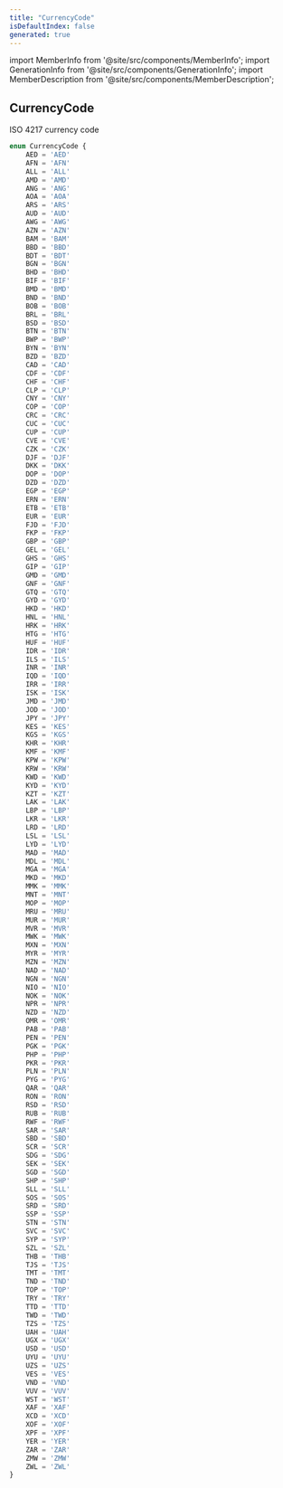 ```yaml
---
title: "CurrencyCode"
isDefaultIndex: false
generated: true
---
```

<!-- This file was generated from the Vendure source. Do not modify. Instead, re-run the "docs:build" script -->
import MemberInfo from '@site/src/components/MemberInfo';
import GenerationInfo from '@site/src/components/GenerationInfo';
import MemberDescription from '@site/src/components/MemberDescription';


## CurrencyCode

<GenerationInfo sourceFile="packages/common/src/generated-types.ts" sourceLine="994" packageName="@vendure/common" />

ISO 4217 currency code

```ts title="Signature"
enum CurrencyCode {
    AED = 'AED'
    AFN = 'AFN'
    ALL = 'ALL'
    AMD = 'AMD'
    ANG = 'ANG'
    AOA = 'AOA'
    ARS = 'ARS'
    AUD = 'AUD'
    AWG = 'AWG'
    AZN = 'AZN'
    BAM = 'BAM'
    BBD = 'BBD'
    BDT = 'BDT'
    BGN = 'BGN'
    BHD = 'BHD'
    BIF = 'BIF'
    BMD = 'BMD'
    BND = 'BND'
    BOB = 'BOB'
    BRL = 'BRL'
    BSD = 'BSD'
    BTN = 'BTN'
    BWP = 'BWP'
    BYN = 'BYN'
    BZD = 'BZD'
    CAD = 'CAD'
    CDF = 'CDF'
    CHF = 'CHF'
    CLP = 'CLP'
    CNY = 'CNY'
    COP = 'COP'
    CRC = 'CRC'
    CUC = 'CUC'
    CUP = 'CUP'
    CVE = 'CVE'
    CZK = 'CZK'
    DJF = 'DJF'
    DKK = 'DKK'
    DOP = 'DOP'
    DZD = 'DZD'
    EGP = 'EGP'
    ERN = 'ERN'
    ETB = 'ETB'
    EUR = 'EUR'
    FJD = 'FJD'
    FKP = 'FKP'
    GBP = 'GBP'
    GEL = 'GEL'
    GHS = 'GHS'
    GIP = 'GIP'
    GMD = 'GMD'
    GNF = 'GNF'
    GTQ = 'GTQ'
    GYD = 'GYD'
    HKD = 'HKD'
    HNL = 'HNL'
    HRK = 'HRK'
    HTG = 'HTG'
    HUF = 'HUF'
    IDR = 'IDR'
    ILS = 'ILS'
    INR = 'INR'
    IQD = 'IQD'
    IRR = 'IRR'
    ISK = 'ISK'
    JMD = 'JMD'
    JOD = 'JOD'
    JPY = 'JPY'
    KES = 'KES'
    KGS = 'KGS'
    KHR = 'KHR'
    KMF = 'KMF'
    KPW = 'KPW'
    KRW = 'KRW'
    KWD = 'KWD'
    KYD = 'KYD'
    KZT = 'KZT'
    LAK = 'LAK'
    LBP = 'LBP'
    LKR = 'LKR'
    LRD = 'LRD'
    LSL = 'LSL'
    LYD = 'LYD'
    MAD = 'MAD'
    MDL = 'MDL'
    MGA = 'MGA'
    MKD = 'MKD'
    MMK = 'MMK'
    MNT = 'MNT'
    MOP = 'MOP'
    MRU = 'MRU'
    MUR = 'MUR'
    MVR = 'MVR'
    MWK = 'MWK'
    MXN = 'MXN'
    MYR = 'MYR'
    MZN = 'MZN'
    NAD = 'NAD'
    NGN = 'NGN'
    NIO = 'NIO'
    NOK = 'NOK'
    NPR = 'NPR'
    NZD = 'NZD'
    OMR = 'OMR'
    PAB = 'PAB'
    PEN = 'PEN'
    PGK = 'PGK'
    PHP = 'PHP'
    PKR = 'PKR'
    PLN = 'PLN'
    PYG = 'PYG'
    QAR = 'QAR'
    RON = 'RON'
    RSD = 'RSD'
    RUB = 'RUB'
    RWF = 'RWF'
    SAR = 'SAR'
    SBD = 'SBD'
    SCR = 'SCR'
    SDG = 'SDG'
    SEK = 'SEK'
    SGD = 'SGD'
    SHP = 'SHP'
    SLL = 'SLL'
    SOS = 'SOS'
    SRD = 'SRD'
    SSP = 'SSP'
    STN = 'STN'
    SVC = 'SVC'
    SYP = 'SYP'
    SZL = 'SZL'
    THB = 'THB'
    TJS = 'TJS'
    TMT = 'TMT'
    TND = 'TND'
    TOP = 'TOP'
    TRY = 'TRY'
    TTD = 'TTD'
    TWD = 'TWD'
    TZS = 'TZS'
    UAH = 'UAH'
    UGX = 'UGX'
    USD = 'USD'
    UYU = 'UYU'
    UZS = 'UZS'
    VES = 'VES'
    VND = 'VND'
    VUV = 'VUV'
    WST = 'WST'
    XAF = 'XAF'
    XCD = 'XCD'
    XOF = 'XOF'
    XPF = 'XPF'
    YER = 'YER'
    ZAR = 'ZAR'
    ZMW = 'ZMW'
    ZWL = 'ZWL'
}
```
